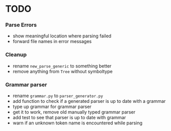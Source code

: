# TODO

### Parse Errors
- show meaningful location where parsing failed
- forward file names in error messages

### Cleanup
- rename `new_parse_generic` to something better
- remove anything from `Tree` without symboltype

### Grammar parser
- rename `grammar.py` to `parser_generator.py`
- add function to check if a generated parser is up to date with a grammar
- type up grammar for grammar parser
- get it to work, remove old manually typed grammar parser
- add test to see that parser is up to date with grammar
- warn if an unknown token name is encountered while parsing
